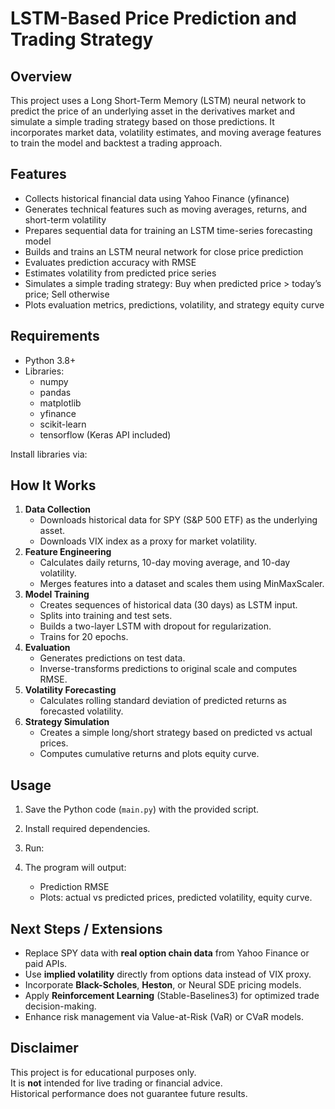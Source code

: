 # LSTM-Based Price Prediction and Trading Strategy

## Overview
This project uses a Long Short-Term Memory (LSTM) neural network to predict the price of an underlying asset in the derivatives market and simulate a simple trading strategy based on those predictions. 
It incorporates market data, volatility estimates, and moving average features to train the model and backtest a trading approach.

## Features
- Collects historical financial data using Yahoo Finance (yfinance)
- Generates technical features such as moving averages, returns, and short-term volatility
- Prepares sequential data for training an LSTM time-series forecasting model
- Builds and trains an LSTM neural network for close price prediction
- Evaluates prediction accuracy with RMSE
- Estimates volatility from predicted price series
- Simulates a simple trading strategy: Buy when predicted price > today’s price; Sell otherwise
- Plots evaluation metrics, predictions, volatility, and strategy equity curve

## Requirements
- Python 3.8+
- Libraries:
  - numpy
  - pandas
  - matplotlib
  - yfinance
  - scikit-learn
  - tensorflow (Keras API included)

Install libraries via:


## How It Works
1. **Data Collection**
   - Downloads historical data for SPY (S&P 500 ETF) as the underlying asset.
   - Downloads VIX index as a proxy for market volatility.
2. **Feature Engineering**
   - Calculates daily returns, 10-day moving average, and 10-day volatility.
   - Merges features into a dataset and scales them using MinMaxScaler.
3. **Model Training**
   - Creates sequences of historical data (30 days) as LSTM input.
   - Splits into training and test sets.
   - Builds a two-layer LSTM with dropout for regularization.
   - Trains for 20 epochs.
4. **Evaluation**
   - Generates predictions on test data.
   - Inverse-transforms predictions to original scale and computes RMSE.
5. **Volatility Forecasting**
   - Calculates rolling standard deviation of predicted returns as forecasted volatility.
6. **Strategy Simulation**
   - Creates a simple long/short strategy based on predicted vs actual prices.
   - Computes cumulative returns and plots equity curve.

## Usage
1. Save the Python code (`main.py`) with the provided script.
2. Install required dependencies.
3. Run:

4. The program will output:
   - Prediction RMSE
   - Plots: actual vs predicted prices, predicted volatility, equity curve.

## Next Steps / Extensions
- Replace SPY data with **real option chain data** from Yahoo Finance or paid APIs.
- Use **implied volatility** directly from options data instead of VIX proxy.
- Incorporate **Black-Scholes**, **Heston**, or Neural SDE pricing models.
- Apply **Reinforcement Learning** (Stable-Baselines3) for optimized trade decision-making.
- Enhance risk management via Value-at-Risk (VaR) or CVaR models.

## Disclaimer
This project is for educational purposes only.  
It is **not** intended for live trading or financial advice.  
Historical performance does not guarantee future results.

